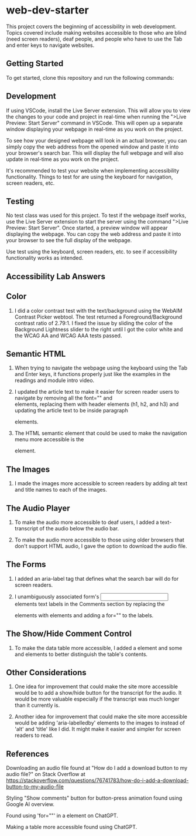 # web-dev-starter

This project covers the beginning of accessibility in web development. Topics covered include making websites accessible to those who are blind (need screen readers), deaf people, and people who have to use the Tab and enter keys to navigate websites.

## Getting Started

To get started, clone this repository and run the following commands:

## Development

If using VSCode, install the Live Server extension. This will allow you to view the changes to your code and
project in real-time when running the ">Live Preview: Start Server" command in VSCode. This will open up a
separate window displaying your webpage in real-time as you work on the project. 

To see how your designed webpage will look in an actual browser, you can simply copy the web address from
the opened window and paste it into your browser's search bar. This will display the full webpage and will
also update in real-time as you work on the project.

It's recommended to test your website when implementing accessibility functionality. Things to test for are using the keyboard for navigation, screen readers, etc.

## Testing

No test class was used for this project. To test if the webpage itself works, use the Live Server extension
to start the server using the command ">Live Preview: Start Server". Once started, a preview window will
appear displaying the webpage. You can copy the web address and paste it into your browser to see the full
display of the webpage.

Use test using the keyboard, screen readers, etc. to see if accessibility functionality works as intended.

## Accessibility Lab Answers

   ## Color
   1. I did a color contrast test with the text/background using the WebAIM Contrast Picker webtool. The test returned a Foreground/Background contrast ratio of 2.79:1. I fixed the issue by sliding the color of the Background Lightness slider to the right until I got the color white and the WCAG AA and WCAG AAA tests passed.

   ## Semantic HTML
   1. When trying to navigate the webpage using the keyboard using the Tab and Enter keys, it functions properly just like the examples in the readings and module intro video.

   2. I updated the article text to make it easier for screen reader users to navigate by removing all the font="" and <br> elements, replacing them with header elements (h1, h2, and h3) and updating the article text to be inside paragraph <p> elements.

   3. The HTML semantic element that could be used to make the navigation menu more accessible is the <nav> element.

   ## The Images
   1. I made the images more accessible to screen readers by adding alt text and title names to each of the images.

   ## The Audio Player
   1. To make the audio more accessible to deaf users, I added a text-transcript of the audio below the audio bar.

   2. To make the audio more accessible to those using older browsers that don't support HTML audio, I gave the option to download the audio file.

   ## The Forms
   1. I added an aria-label tag that defines what the search bar will do for screen readers.

   2. I unambiguously associated form's <input> elements text labels in the Comments section by replacing the <p> elements with <label> elements and adding a for="" to the labels.

   ## The Show/Hide Comment Control
   1. To make the data table more accessible, I added a <caption> element and some <th scope="row"></th> and <th scope="col"></th> elements to better distinguish the table's contents.

   ## Other Considerations
   1. One idea for improvement that could make the site more accessible would be to add a show/hide button for the transcript for the audio. It would be more valuable especially if the transcript was much longer than it currently is.

   2. Another idea for improvement that could make the site more accessible would be adding 'aria-labelledby' elements to the images to instead of 'alt' and 'title' like I did. It might make it easier and simpler for screen readers to read.

## References

Downloading an audio file found at "How do I add a download button to my audio file?" on Stack Overflow at https://stackoverflow.com/questions/76741783/how-do-i-add-a-download-button-to-my-audio-file

Styling "Show comments" button for button-press animation found using Google AI overview.

Found using 'for=""' in a <label> element on ChatGPT.

Making a table more accessible found using ChatGPT.
